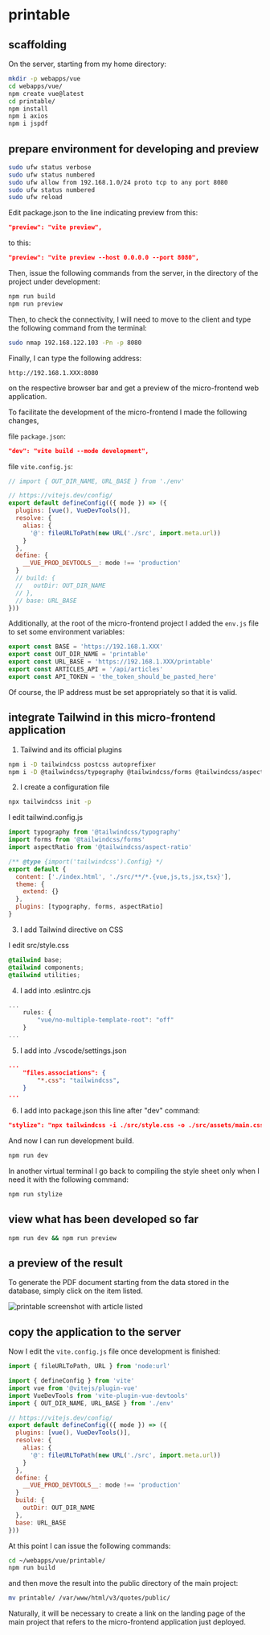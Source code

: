 # printable

## scaffolding

On the server, starting from my home directory:

```bash
mkdir -p webapps/vue
cd webapps/vue/
npm create vue@latest
cd printable/
npm install
npm i axios
npm i jspdf
```

## prepare environment for developing and preview

```bash
sudo ufw status verbose
sudo ufw status numbered
sudo ufw allow from 192.168.1.0/24 proto tcp to any port 8080
sudo ufw status numbered
sudo ufw reload
```

Edit package.json to the line indicating preview from this:

```json
"preview": "vite preview",
```

to this:

```json
"preview": "vite preview --host 0.0.0.0 --port 8080",
```

Then, issue the following commands from the server, in the directory of the project under development:

```bash
npm run build
npm run preview
```

Then, to check the connectivity, I will need to move to the client and type the following command from the terminal:

```bash
sudo nmap 192.168.122.103 -Pn -p 8080
```

Finally, I can type the following address:

```text
http://192.168.1.XXX:8080
```

on the respective browser bar and get a preview of the micro-frontend web application.

To facilitate the development of the micro-frontend I made the following changes,

file `package.json`:

```json
"dev": "vite build --mode development",
```

file `vite.config.js`:

```js
// import { OUT_DIR_NAME, URL_BASE } from './env'

// https://vitejs.dev/config/
export default defineConfig(({ mode }) => ({
  plugins: [vue(), VueDevTools()],
  resolve: {
    alias: {
      '@': fileURLToPath(new URL('./src', import.meta.url))
    }
  },
  define: {
    __VUE_PROD_DEVTOOLS__: mode !== 'production'
  }
  // build: {
  //   outDir: OUT_DIR_NAME
  // },
  // base: URL_BASE
}))
```

Additionally, at the root of the micro-frontend project I added the `env.js` file to set some environment variables:

```js
export const BASE = 'https://192.168.1.XXX'
export const OUT_DIR_NAME = 'printable'
export const URL_BASE = 'https://192.168.1.XXX/printable'
export const ARTICLES_API = '/api/articles'
export const API_TOKEN = 'the_token_should_be_pasted_here'
```

Of course, the IP address must be set appropriately so that it is valid.

## integrate Tailwind in this micro-frontend application

1. Tailwind and its official plugins

```sh
npm i -D tailwindcss postcss autoprefixer
npm i -D @tailwindcss/typography @tailwindcss/forms @tailwindcss/aspect-ratio
```

2. I create a configuration file

```sh
npx tailwindcss init -p
```

I edit tailwind.config.js

```js
import typography from '@tailwindcss/typography'
import forms from '@tailwindcss/forms'
import aspectRatio from '@tailwindcss/aspect-ratio'

/** @type {import('tailwindcss').Config} */
export default {
  content: ['./index.html', './src/**/*.{vue,js,ts,jsx,tsx}'],
  theme: {
    extend: {}
  },
  plugins: [typography, forms, aspectRatio]
}
```

3. I add Tailwind directive on CSS

I edit src/style.css

```css
@tailwind base;
@tailwind components;
@tailwind utilities;
```

4. I add into .eslintrc.cjs

```js
...
    rules: {
        "vue/no-multiple-template-root": "off"
    }
...
```

5. I add into ./vscode/settings.json

```json
...
    "files.associations": {
        "*.css": "tailwindcss",
    }
...
```

6. I add into package.json this line after "dev" command:

```json
"stylize": "npx tailwindcss -i ./src/style.css -o ./src/assets/main.css",
```

And now I can run development build.

```sh
npm run dev
```

In another virtual terminal I go back to compiling the style sheet only when I need it with the following command:

```sh
npm run stylize
```

## view what has been developed so far

```sh
npm run dev && npm run preview
```

## a preview of the result

To generate the PDF document starting from the data stored in the database, simply click on the item listed.

![printable screenshot with article listed](screenshots/quotes_printable_4.png)

## copy the application to the server

Now I edit the `vite.config.js` file once development is finished:

```js
import { fileURLToPath, URL } from 'node:url'

import { defineConfig } from 'vite'
import vue from '@vitejs/plugin-vue'
import VueDevTools from 'vite-plugin-vue-devtools'
import { OUT_DIR_NAME, URL_BASE } from './env'

// https://vitejs.dev/config/
export default defineConfig(({ mode }) => ({
  plugins: [vue(), VueDevTools()],
  resolve: {
    alias: {
      '@': fileURLToPath(new URL('./src', import.meta.url))
    }
  },
  define: {
    __VUE_PROD_DEVTOOLS__: mode !== 'production'
  }
  build: {
    outDir: OUT_DIR_NAME
  },
  base: URL_BASE
}))
```

At this point I can issue the following commands:

```sh
cd ~/webapps/vue/printable/
npm run build
```

and then move the result into the public directory of the main project:

```sh
mv printable/ /var/www/html/v3/quotes/public/
```

Naturally, it will be necessary to create a link on the landing page of the main project that refers to the micro-frontend application just deployed.
